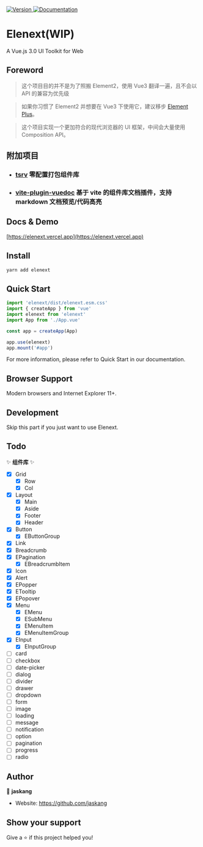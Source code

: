 <p>
  <a href="https://www.npmjs.com/package/elenext" target="_blank">
    <img alt="Version" src="https://img.shields.io/npm/v/elenext.svg">
  </a>
  <a href="https://elenext.vercel.app" target="_blank">
    <img alt="Documentation" src="https://img.shields.io/badge/documentation-yes-brightgreen.svg" />
  </a>
</p>

# Elenext(WIP)

A Vue.js 3.0 UI Toolkit for Web

## Foreword

> 这个项目目的并不是为了照搬 Element2，使用 Vue3 翻译一遍，且不会以 API 的兼容为优先级

> 如果你习惯了 Element2 并想要在 Vue3 下使用它，建议移步 [Element Plus](https://github.com/element-plus/element-plus)。

> 这个项目实现一个更加符合的现代浏览器的 UI 框架，中间会大量使用 Composition API。

## 附加项目

- ### [tsrv](https://github.com/JasKang/tsrv) 零配置打包组件库

- ### [vite-plugin-vuedoc](https://github.com/JasKang/vite-plugin-vuedoc) 基于 vite 的组件库文档插件，支持 markdown 文档预览/代码高亮

## Docs & Demo

[https://elenext.vercel.app](https://elenext.vercel.app)

## Install

```sh
yarn add elenext
```

## Quick Start

```javascript
import 'elenext/dist/elenext.esm.css'
import { createApp } from 'vue'
import elenext from 'elenext'
import App from './App.vue'

const app = createApp(App)

app.use(elenext)
app.mount('#app')
```

For more information, please refer to Quick Start in our documentation.

## Browser Support

Modern browsers and Internet Explorer 11+.

## Development

Skip this part if you just want to use Elenext.

## Todo

:sparkles: **组件库** :sparkles:

- [x] Grid
  - [x] Row
  - [x] Col
- [x] Layout
  - [x] Main
  - [x] Aside
  - [x] Footer
  - [x] Header
- [x] Button
  - [x] EButtonGroup
- [x] Link
- [x] Breadcrumb
- [x] EPagination
  - [x] EBreadcrumbItem
- [x] Icon
- [x] Alert
- [x] EPopper
- [x] ETooltip
- [x] EPopover
- [x] Menu
  - [x] EMenu
  - [x] ESubMenu
  - [x] EMenuItem
  - [x] EMenuItemGroup
- [x] EInput
  - [x] EInputGroup
- [ ] card
- [ ] checkbox
- [ ] date-picker
- [ ] dialog
- [ ] divider
- [ ] drawer
- [ ] dropdown
- [ ] form
- [ ] image
- [ ] loading
- [ ] message
- [ ] notification
- [ ] option
- [ ] pagination
- [ ] progress
- [ ] radio

## Author

👤 **jaskang**

- Website: https://github.com/jaskang

## Show your support

Give a ⭐️ if this project helped you!
